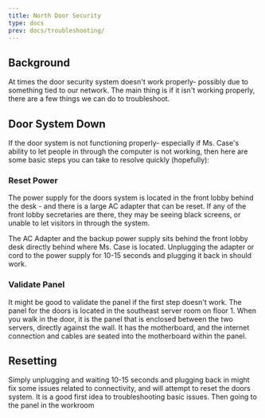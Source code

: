 ```yaml
---
title: North Door Security
type: docs
prev: docs/troubleshooting/
---
```



## Background
 At times the door security system doesn't work properly- possibly due to something tied to our network. The main thing is if it isn't working properly, there are a few things we can do to troubleshoot.
 
 ## Door System Down
 If the door system is not functioning properly- especially if Ms. Case's ability to let people in through the computer is not working, then here are some basic steps you can take to resolve quickly (hopefully):


### Reset Power
The power supply for the doors system is located in the front lobby behind the desk - and there is a large AC adapter that can be reset. If any of the front lobby secretaries are there, they may be seeing black screens, or unable to let visitors in through the system.

The AC Adapter and the backup power supply sits behind the front lobby desk directly behind where Ms. Case is located. Unplugging the adapter or cord to the power supply for 10-15 seconds and plugging it back in should work.

 ### Validate Panel
 It might be good to validate the panel if the first step doesn't work. The panel for the doors is located in the southeast server room on floor 1. When you walk in the door, it is the panel that is enclosed between the two servers, directly against the wall. It has the motherboard, and the internet connection and cables are seated into the motherboard within the panel.

## Resetting

Simply unplugging and waiting 10-15 seconds and plugging back in might fix some issues related to connectivity, and will attempt to reset the doors system. It is a good first idea to troubleshooting basic issues. Then going to the panel in the workroom

